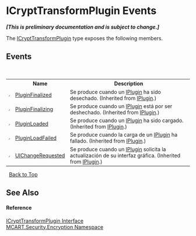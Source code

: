 # ICryptTransformPlugin Events
 _**\[This is preliminary documentation and is subject to change.\]**_

The <a href="da531b06-8b4c-0779-182b-8ccc158e7ee4">ICryptTransformPlugin</a> type exposes the following members.


## Events
&nbsp;<table><tr><th></th><th>Name</th><th>Description</th></tr><tr><td>![Public event](media/pubevent.gif "Public event")</td><td><a href="24202360-8f75-be7e-6817-c02af8151613">PluginFinalized</a></td><td>
Se produce cuando un <a href="4ee0e2a7-cfcb-eb2f-49cb-5ac7500b7e3d">IPlugin</a> ha sido desechado.
 (Inherited from <a href="4ee0e2a7-cfcb-eb2f-49cb-5ac7500b7e3d">IPlugin</a>.)</td></tr><tr><td>![Public event](media/pubevent.gif "Public event")</td><td><a href="57bc523a-fa44-cd11-9349-a7fe78d14dc9">PluginFinalizing</a></td><td>
Se produce cuando un <a href="4ee0e2a7-cfcb-eb2f-49cb-5ac7500b7e3d">IPlugin</a> está por ser deshechado.
 (Inherited from <a href="4ee0e2a7-cfcb-eb2f-49cb-5ac7500b7e3d">IPlugin</a>.)</td></tr><tr><td>![Public event](media/pubevent.gif "Public event")</td><td><a href="2c633ce3-ce6e-4368-045b-c54b3c4429ca">PluginLoaded</a></td><td>
Se produce cuando un <a href="4ee0e2a7-cfcb-eb2f-49cb-5ac7500b7e3d">IPlugin</a> ha sido cargado.
 (Inherited from <a href="4ee0e2a7-cfcb-eb2f-49cb-5ac7500b7e3d">IPlugin</a>.)</td></tr><tr><td>![Public event](media/pubevent.gif "Public event")</td><td><a href="b6592c6c-bf8a-5bd4-1825-4fcd91066822">PluginLoadFailed</a></td><td>
Se produce cuando la carga de un <a href="4ee0e2a7-cfcb-eb2f-49cb-5ac7500b7e3d">IPlugin</a> ha fallado.
 (Inherited from <a href="4ee0e2a7-cfcb-eb2f-49cb-5ac7500b7e3d">IPlugin</a>.)</td></tr><tr><td>![Public event](media/pubevent.gif "Public event")</td><td><a href="43785423-5ff6-9a36-a667-3ff296860430">UIChangeRequested</a></td><td>
Se produce cuando un <a href="4ee0e2a7-cfcb-eb2f-49cb-5ac7500b7e3d">IPlugin</a> solicita la actualización de su interfaz gráfica.
 (Inherited from <a href="4ee0e2a7-cfcb-eb2f-49cb-5ac7500b7e3d">IPlugin</a>.)</td></tr></table>&nbsp;
<a href="#icrypttransformplugin-events">Back to Top</a>

## See Also


#### Reference
<a href="da531b06-8b4c-0779-182b-8ccc158e7ee4">ICryptTransformPlugin Interface</a><br /><a href="e67f9c19-8f2e-4254-d207-cccc7508c995">MCART.Security.Encryption Namespace</a><br />